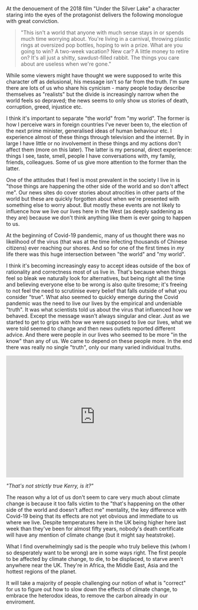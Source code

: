 At the denouement of the 2018 film "Under the Silver Lake" a character staring into the eyes of the protagonist delivers the following monologue with great conviction.

> "This isn't a world that anyone with much sense stays in or spends much time worrying about. You're living in a carnival, throwing plastic rings at oversized pop bottles, hoping to win a prize. What are you going to win? A two-week vacation? New car? A little money to retire on? It's all just a shitty, sawdust-filled rabbit. The things you care about are useless when we're gone."

While some viewers might have thought we were supposed to write this character off as delusional, his message isn't so far from the truth. I'm sure there are lots of us who share his cynicism - many people today describe themselves as "realists" but the divide is increasingly narrow when the world feels so depraved; the news seems to only show us stories of death, corruption, greed, injustice etc.

I think it's important to separate "the world" from "my world". The former is how I perceive wars in foreign countries I've never been to, the election of the next prime minister, generalised ideas of human behaviour etc. I experience almost of these things through television and the internet. By in large I have little or no involvement in these things and my actions don't affect them (more on this later). The latter is my personal, direct experience: things I see, taste, smell, people I have conversations with, my family, friends, colleagues. Some of us give more attention to the former than the latter.

One of the attitudes that I feel is most prevalent in the society I live in is "those things are happening the other side of the world and so don't affect me". Our news sites do cover stories about atrocities in other parts of the world but these are quickly forgotten about when we're presented with something else to worry about. But mostly these events are not likely to influence how we live our lives here in the West (as deeply saddening as they are) because we don't think anything like them is ever going to happen to us.

At the beginning of Covid-19 pandemic, many of us thought there was no likelihood of the virus (that was at the time infecting thousands of Chinese citizens) ever reaching our shores. And so for one of the first times in *my* life there was this huge intersection between "the world" and "my world".

I think it's becoming increasingly easy to accept ideas outside of the box of rationality and correctness most of us live in. That's because when things feel so bleak we naturally look for alternatives, but being right all the time and believing everyone else to be wrong is also quite tiresome; it's freeing to not feel the need to scrutinise every belief that falls outside of what you consider "true". What also seemed to quickly emerge during the Covid pandemic was the need to live our lives by the empirical and undeniable "truth". It was what scientists told us about the virus that influenced how we behaved. Except the message wasn't always singular and clear. Just as we started to get to grips with how we were supposed to live our lives, what we were told seemed to change and then news outlets reported different advice. And there were people in our lives who seemed to be more "in the know" than any of us. We came to depend on these people more. In the end there was really no single "truth", only our many varied individual truths.

<iframe src="https://giphy.com/embed/BRM2UBovGB9BGimbhY" width="480" height="330" frameBorder="0" class="giphy-embed" allowFullScreen></iframe>

*"That's not strictly true Kerry, is it?"*

The reason why a lot of us don't seem to care very much about climate change is because it too falls victim to the "that's happening on the other side of the world and doesn't affect me" mentality, the key difference with Covid-19 being that its effects are not yet obvious and immediate to us where we live. Despite temperatures here in the UK being higher here last week than they've been for almost fifty years, nobody's death certificate will have any mention of climate change (but it might say heatstroke). 

What I find overwhelmingly sad is the people who truly believe this (whom I so desperately want to be wrong) are in some ways right. The first people to be affected by climate change, to die, to be displaced, to starve aren't anywhere near the UK. They're in Africa, the Middle East, Asia and the hottest regions of the planet.

It will take a majority of people challenging our notion of what is "correct" for us to figure out how to slow down the effects of climate change, to embrace the heterodox ideas, to remove the carbon already in our enviroment.